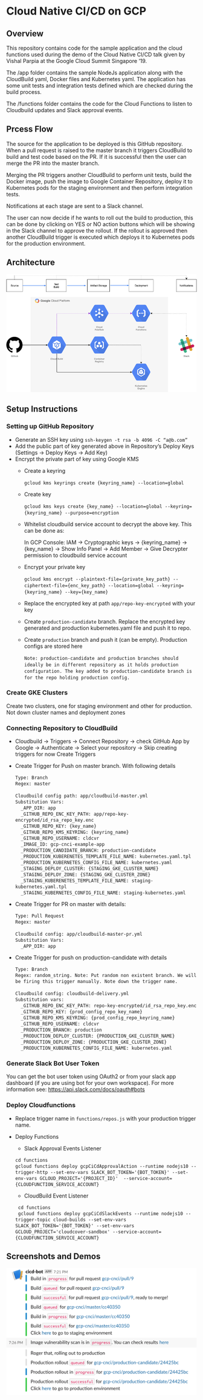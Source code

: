 # Cloud Native CI/CD on GCP

## Overview

This repository contains code for the sample application and the cloud functions used during the demo of the Cloud Native CI/CD talk given by Vishal Parpia at the Google Cloud Summit Singapore ‘19.

The /app folder contains the sample NodeJs application along with the CloudBuild yaml, Docker files and Kubernetes yaml. The application has some unit tests and integration tests defined which are checked during the build process.

The /functions folder contains the code for the Cloud Functions to listen to Cloudbuild updates and Slack approval events.


## Prcess Flow

The source for the application to be deployed is this GitHub repository. When a pull request is raised to the master branch it triggers CloudBuild to build and test code based on the PR. If it is successful then the user can merge the PR into the master branch. 

Merging the PR triggers another CloudBuild to perform unit tests, build the Docker image, push the image to Google Container Repository, deploy it to Kubernetes pods for the staging environment and then perform integration tests.

Notifications at each stage are sent to a Slack channel. 

The user can now decide if he wants to roll out the build to production, this can be done by clicking on YES or NO action buttons which will be showing in the Slack channel to approve the rollout. If the rollout is approved then another CloudBuild trigger is executed which deploys it to Kubernetes pods for the production environment.

## Architecture

![Architecture](docs/arch.png)

## Setup Instructions

### Setting up GitHub Repository

* Generate an SSH key using `ssh-keygen -t rsa -b 4096 -C “a@b.com”`
* Add the public part of key generated above in Repository’s Deploy Keys (Settings -> Deploy Keys -> Add Key)
* Encrypt the private part of key using Google KMS
  * Create a keyring
    
    ```gcloud kms keyrings create {keyring_name} --location=global```
    
  * Create key
    
    ```gcloud kms keys create {key_name} --location=global --keyring={keyring_name} --purpose=encryption```

  * Whitelist cloudbuild service account to decrypt the above key. This can be done as:
    
    In GCP Console: IAM -> Cryptographic keys -> {keyring_name} -> {key_name} -> Show Info Panel -> Add Member -> Give Decrypter permission to cloudbuild service account
    
  * Encrypt your private key
    
    ```gcloud kms encrypt --plaintext-file={private_key_path} --ciphertext-file={enc_key_path} --location=global --keyring={keyring_name} --key={key_name}```

  * Replace the encrypted key at path `app/repo-key-encrypted` with your key

  * Create `production-candidate` branch. Replace the encrypted key generated and production kubernetes.yaml file and push it to repo.
  * Create `production` branch and push it (can be empty). Production configs are stored here
    
    ```Note: production-candidate and production branches should ideally be in different repository as it holds production configuration. The key added to production-candidate branch is for the repo holding production config.```

### Create GKE Clusters

Create two clusters, one for staging environment and other for production. Not down cluster names and deployment zones

### Connecting Repository to CloudBuild

* Cloudbuild -> Triggers -> Connect Repository -> check GitHub App by Google -> Authenticate -> Select your repository -> Skip creating triggers for now
Create Triggers
* Create Trigger for Push on master branch. With following details
  
  ```
  Type: Branch
  Regex: master
  
  Cloudbuild config path: app/cloudbuild-master.yml
  Substitution Vars:
    _APP_DIR: app
    _GITHUB_REPO_ENC_KEY_PATH: app/repo-key-encrypted/id_rsa_repo_key.enc
    _GITHUB_REPO_KEY: {key_name}
    _GITHUB_REPO_KMS_KEYRING: {keyring_name}
    _GITHUB_REPO_USERNAME: cldcvr
    _IMAGE_ID: gcp-cnci-example-app
    _PRODUCTION_CANDIDATE_BRANCH: production-candidate
    _PRODUCTION_KUBERENETES_TEMPLATE_FILE_NAME: kubernetes.yaml.tpl
    _PRODUCTION_KUBERNETES_CONFIG_FILE_NAME: kubernetes.yaml
    _STAGING_DEPLOY_CLUSTER: {STAGING_GKE_CLUSTER_NAME}
    _STAGING_DEPLOY_ZONE: {STAGING_GKE_CLUSTER_ZONE}
    _STAGING_KUBERENETES_TEMPLATE_FILE_NAME: staging-kubernetes.yaml.tpl
    _STAGING_KUBERNETES_CONFIG_FILE_NAME: staging-kubernetes.yaml
  ```
* Create Trigger for PR on master with details:

  ```
  Type: Pull Request
  Regex: master
  
  Cloudbuild config: app/cloudbuild-master-pr.yml
  Substitution Vars:
    _APP_DIR: app
  ```
* Create Trigger for push on production-candidate with details

  ```
  Type: Branch
  Regex: random_string. Note: Put random non existent branch. We will be firing this trigger manually. Note down the trigger name.
  
  Cloudbuild config: cloudbuild-delivery.yml
  Substitution vars:
    _GITHUB_REPO_ENC_KEY_PATH: repo-key-encrypted/id_rsa_repo_key.enc
    _GITHUB_REPO_KEY: {prod_config_repo_key_name}
    _GITHUB_REPO_KMS_KEYRING: {prod_config_repo_keyring_name}
    _GITHUB_REPO_USERNAME: cldcvr
    _PRODUCTION_BRANCH: production
    _PRODUCTION_DEPLOY_CLUSTER: {PRODUCTION_GKE_CLUSTER_NAME}
    _PRODUCTION_DEPLOY_ZONE: {PRODUCTION_GKE_CLUSTER_ZONE}
    _PRODUCTION_KUBERNETES_CONFIG_FILE_NAME: kubernetes.yaml
  ```

### Generate Slack Bot User Token

You can get the bot user token using OAuth2 or from your slack app dashboard (if you are using bot for your own workspace). For more information see: https://api.slack.com/docs/oauth#bots

### Deploy Cloudfunctions

* Replace trigger name in `functions/repos.js` with your production trigger name.
* Deploy Functions
   * Slack Approval Events Listener
   
    ```
    cd functions
    gcloud functions deploy gcpCiCdApprovalAction --runtime nodejs10 --trigger-http --set-env-vars SLACK_BOT_TOKEN='{BOT_TOKEN}' --set-env-vars GCLOUD_PROJECT='{PROJECT_ID}'  --service-account={CLOUDFUNCTION_SERVICE_ACCOUNT}
    ```
   * CloudBuild Event Listener
   
   ```
    cd functions
    gcloud functions deploy gcpCiCdSlackEvents --runtime nodejs10 --trigger-topic cloud-builds --set-env-vars SLACK_BOT_TOKEN='{BOT_TOKEN}' --set-env-vars GCLOUD_PROJECT='cloudcover-sandbox' --service-account={CLOUDFUNCTION_SERVICE_ACCOUNT}
   ```

## Screenshots and Demos

![Slack Notification for CI/CD Events](docs/slack.png)
   
